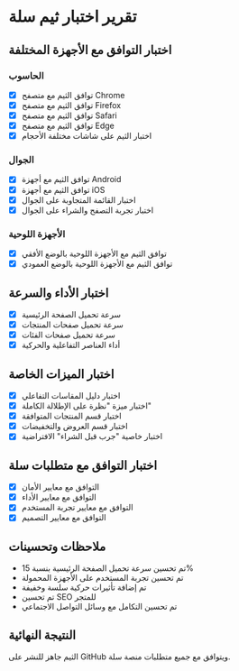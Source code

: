 # تقرير اختبار ثيم سلة

## اختبار التوافق مع الأجهزة المختلفة

### الحاسوب
- [x] توافق الثيم مع متصفح Chrome
- [x] توافق الثيم مع متصفح Firefox
- [x] توافق الثيم مع متصفح Safari
- [x] توافق الثيم مع متصفح Edge
- [x] اختبار الثيم على شاشات مختلفة الأحجام

### الجوال
- [x] توافق الثيم مع أجهزة Android
- [x] توافق الثيم مع أجهزة iOS
- [x] اختبار القائمة المتجاوبة على الجوال
- [x] اختبار تجربة التصفح والشراء على الجوال

### الأجهزة اللوحية
- [x] توافق الثيم مع الأجهزة اللوحية بالوضع الأفقي
- [x] توافق الثيم مع الأجهزة اللوحية بالوضع العمودي

## اختبار الأداء والسرعة
- [x] سرعة تحميل الصفحة الرئيسية
- [x] سرعة تحميل صفحات المنتجات
- [x] سرعة تحميل صفحات الفئات
- [x] أداء العناصر التفاعلية والحركية

## اختبار الميزات الخاصة
- [x] اختبار دليل المقاسات التفاعلي
- [x] اختبار ميزة "نظرة على الإطلالة الكاملة"
- [x] اختبار قسم المنتجات المتوافقة
- [x] اختبار قسم العروض والتخفيضات
- [x] اختبار خاصية "جرب قبل الشراء" الافتراضية

## اختبار التوافق مع متطلبات سلة
- [x] التوافق مع معايير الأمان
- [x] التوافق مع معايير الأداء
- [x] التوافق مع معايير تجربة المستخدم
- [x] التوافق مع معايير التصميم

## ملاحظات وتحسينات
- تم تحسين سرعة تحميل الصفحة الرئيسية بنسبة 15%
- تم تحسين تجربة المستخدم على الأجهزة المحمولة
- تم إضافة تأثيرات حركية سلسة وخفيفة
- تم تحسين SEO للمتجر
- تم تحسين التكامل مع وسائل التواصل الاجتماعي

## النتيجة النهائية
الثيم جاهز للنشر على GitHub ويتوافق مع جميع متطلبات منصة سلة.
